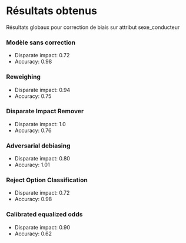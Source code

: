# Résultats obtenus

Résultats globaux pour correction de biais sur attribut sexe_conducteur

### Modèle sans correction
- Disparate impact: 0.72
- Accuracy: 0.98

### Reweighing
- Disparate impact: 0.94
- Accuracy: 0.75

### Disparate Impact Remover
- Disparate impact: 1.0
- Accuracy: 0.76

### Adversarial debiasing
- Disparate impact: 0.80
- Accuracy: 1.01

### Reject Option Classification
- Disparate impact: 0.72
- Accuracy: 0.98

### Calibrated equalized odds
- Disparate impact: 0.90
- Accuracy: 0.62